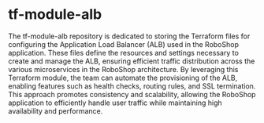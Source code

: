# tf-module-alb

The tf-module-alb repository is dedicated to storing the Terraform files for configuring the Application Load Balancer (ALB)
used in the RoboShop application. These files define the resources and settings necessary to create and manage the ALB, 
ensuring efficient traffic distribution across the various microservices in the RoboShop architecture. By leveraging this 
Terraform module, the team can automate the provisioning of the ALB, enabling features such as health checks, routing rules,
and SSL termination. This approach promotes consistency and scalability, allowing the RoboShop application to efficiently 
handle user traffic while maintaining high availability and performance.
